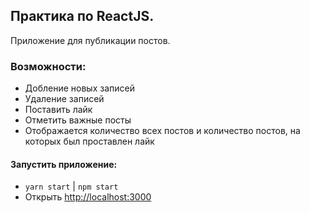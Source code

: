 ## Практика по ReactJS. 
Приложение для публикации постов. 

### Возможности:
- Добление новых записей
- Удаление записей
- Поставить лайк
- Отметить важные посты
- Отображается количество всех постов и количество постов, на которых был проставлен лайк

#### Запустить приложение:
- `yarn start` | `npm start`
- Открыть [http://localhost:3000](http://localhost:3000) 
